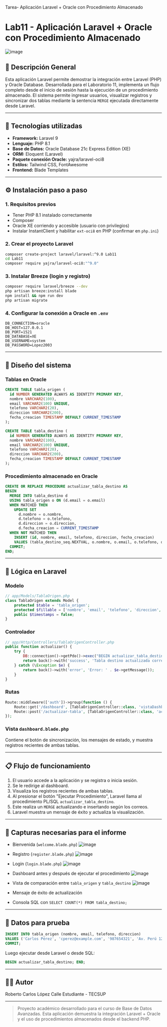 Tarea- Aplicación Laravel + Oracle con Procedimiento Almacenado
# Lab11 - Aplicación Laravel + Oracle con Procedimiento Almacenado

![image](https://github.com/user-attachments/assets/c95b58f8-2398-4752-8369-76ac6eca051b)


## 🚀 Descripción General

Esta aplicación Laravel permite demostrar la integración entre Laravel (PHP) y Oracle Database. Desarrollada para el Laboratorio 11, implementa un flujo completo desde el inicio de sesión hasta la ejecución de un procedimiento almacenado. El sistema permite ingresar usuarios, visualizar registros y sincronizar dos tablas mediante la sentencia `MERGE` ejecutada directamente desde Laravel.

---

## 📂 Tecnologías utilizadas

* **Framework:** Laravel 9
* **Lenguaje:** PHP 8.1
* **Base de Datos:** Oracle Database 21c Express Edition (XE)
* **ORM:** Eloquent (Laravel)
* **Paquete conexión Oracle:** yajra/laravel-oci8
* **Estilos:** Tailwind CSS, FontAwesome
* **Frontend:** Blade Templates

---

## ⚙️ Instalación paso a paso

### 1. Requisitos previos

* Tener PHP 8.1 instalado correctamente
* Composer
* Oracle XE corriendo y accesible (usuario con privilegios)
* Instalar InstantClient y habilitar `ext-oci8` en PHP (confirmar en `php.ini`)

### 2. Crear el proyecto Laravel

```bash
composer create-project laravel/laravel:^9.0 Lab11
cd Lab11
composer require yajra/laravel-oci8:"^9.0"
```

### 3. Instalar Breeze (login y registro)

```bash
composer require laravel/breeze --dev
php artisan breeze:install blade
npm install && npm run dev
php artisan migrate
```

### 4. Configurar la conexión a Oracle en `.env`

```env
DB_CONNECTION=oracle
DB_HOST=127.0.0.1
DB_PORT=1521
DB_DATABASE=XE
DB_USERNAME=system
DB_PASSWORD=Lopez2003
```

---

## 🔧 Diseño del sistema

### Tablas en Oracle

```sql
CREATE TABLE tabla_origen (
  id NUMBER GENERATED ALWAYS AS IDENTITY PRIMARY KEY,
  nombre VARCHAR2(100),
  email VARCHAR2(100) UNIQUE,
  telefono VARCHAR2(20),
  direccion VARCHAR2(200),
  fecha_creacion TIMESTAMP DEFAULT CURRENT_TIMESTAMP
);

CREATE TABLE tabla_destino (
  id NUMBER GENERATED ALWAYS AS IDENTITY PRIMARY KEY,
  nombre VARCHAR2(100),
  email VARCHAR2(100) UNIQUE,
  telefono VARCHAR2(20),
  direccion VARCHAR2(200),
  fecha_creacion TIMESTAMP DEFAULT CURRENT_TIMESTAMP
);
```

### Procedimiento almacenado en Oracle

```sql
CREATE OR REPLACE PROCEDURE actualizar_tabla_destino AS
BEGIN
  MERGE INTO tabla_destino d
  USING tabla_origen o ON (d.email = o.email)
  WHEN MATCHED THEN
    UPDATE SET
      d.nombre = o.nombre,
      d.telefono = o.telefono,
      d.direccion = o.direccion,
      d.fecha_creacion = CURRENT_TIMESTAMP
  WHEN NOT MATCHED THEN
    INSERT (id, nombre, email, telefono, direccion, fecha_creacion)
    VALUES (tabla_destino_seq.NEXTVAL, o.nombre, o.email, o.telefono, o.direccion, CURRENT_TIMESTAMP);
  COMMIT;
END;
```

---

## 🧠 Lógica en Laravel

### Modelo

```php
// app/Models/TablaOrigen.php
class TablaOrigen extends Model {
    protected $table = 'tabla_origen';
    protected $fillable = ['nombre', 'email', 'telefono', 'direccion', 'fecha_creacion'];
    public $timestamps = false;
}
```

### Controlador

```php
// app/Http/Controllers/TablaOrigenController.php
public function actualizar() {
    try {
        DB::connection()->getPdo()->exec("BEGIN actualizar_tabla_destino; END;");
        return back()->with('success', 'Tabla destino actualizada correctamente.');
    } catch (\Exception $e) {
        return back()->with('error', 'Error: ' . $e->getMessage());
    }
}
```

### Rutas

```php
Route::middleware(['auth'])->group(function () {
    Route::get('/dashboard', [TablaOrigenController::class, 'vistaDashboard'])->name('dashboard');
    Route::post('/actualizar-tabla', [TablaOrigenController::class, 'actualizar'])->name('actualizar.tabla');
});
```

### Vista `dashboard.blade.php`

Contiene el botón de sincronización, los mensajes de estado, y muestra registros recientes de ambas tablas.

---

## 📋 Flujo de funcionamiento

1. El usuario accede a la aplicación y se registra o inicia sesión.
2. Se le redirige al dashboard.
3. Visualiza los registros recientes de ambas tablas.
4. Al presionar el botón "Ejecutar Procedimiento", Laravel llama al procedimiento PL/SQL `actualizar_tabla_destino`.
5. Este realiza un `MERGE` actualizando e insertando según los correos.
6. Laravel muestra un mensaje de éxito y actualiza la visualización.

---

## 📸 Capturas necesarias para el informe

* Bienvenida (`welcome.blade.php`)
  ![image](https://github.com/user-attachments/assets/33a1c9e8-13c1-46b1-9511-f7ca437e3a97)

* Registro (`register.blade.php`)
  ![image](https://github.com/user-attachments/assets/494a80ce-aeb6-45fd-9cea-13c655c611e1)

* Login (`login.blade.php`)
    ![image](https://github.com/user-attachments/assets/e5bfb8d4-5938-4e2b-ba95-31cea2a580a1)
* Dashboard antes y después de ejecutar el procedimiento
  ![image](https://github.com/user-attachments/assets/421b99ea-21e6-43b3-9bd6-1968e9e6d1e9)

* Vista de comparación entre `tabla_origen` y `tabla_destino`
  ![image](https://github.com/user-attachments/assets/28183e20-86cc-4ae8-9e48-6ac028ced124)

* Mensaje de éxito de actualización
* Consola SQL con `SELECT COUNT(*) FROM tabla_destino;`

---

## 🧪 Datos para prueba





































```sql
INSERT INTO tabla_origen (nombre, email, telefono, direccion)
VALUES ('Carlos Pérez', 'cperez@example.com', '987654321', 'Av. Perú 123');
COMMIT;
```

Luego ejecutar desde Laravel o desde SQL:

```sql
BEGIN actualizar_tabla_destino; END;
```

---

## 🧑‍💻 Autor

Roberto Carlos López Calle
Estudiante - TECSUP

---

> Proyecto académico desarrollado para el curso de Base de Datos Avanzadas. Esta aplicación demuestra la integración Laravel + Oracle y el uso de procedimientos almacenados desde el backend PHP.
